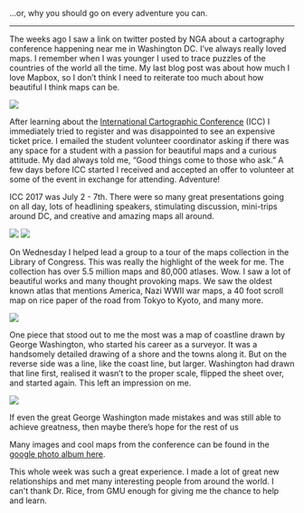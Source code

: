 ...or, why you should go on every adventure you can.
***

The weeks ago I saw a link on twitter posted by NGA about a cartography conference happening near me in Washington DC.  I’ve always really loved maps.  I remember when I was younger I used to trace puzzles of the countries of the world all the time.  My last blog post was about how much I love Mapbox, so I don’t think I need to reiterate too much about how beautiful I think maps can be.

<img align="center" src="https://lh3.googleusercontent.com/fNG42oCrlzUdzFAsdPnftyhU8WmP1ChxJ2usUtLBNAMVLuuHwD_XJd5Tn320B74XldRYNsfkyT4y-SaaCWG6zQ-t0s16vrm63R3N-ZGsDoZgXx_ybd751qrHAgu6LGxOd0QxdRld0wvLprlbTjpFbunO-19XmMLGs6HOD2WyBZ8IADa_fPkQqGKTr6WsCeOlAi0fNnkqTkOxX_Kak29tSEJVmJcxQ5HeXVx6H0CnCdUOSekfknNEMX4dmqbTmRVj_FrEhIlv6d5vmzlTwNbeXYd25Aec7j0BqmPr4FSM2h_2q42s4RaCMa6FaPhlVN6aZtbDtrdytrbyE3jXh5eXaaMVKxwGE8TrfV_IZrone-8tRKdNcXdHAhV3zZRUKmazRGmSBGwYQeAS_VvDu26qeXVlxEdClqjXw2-PoUf_WJ_1FoSoI-6s5ZuaMQP4qT4AbQzQ2NbdPeS6lVccdt7yr1yi7hmM7_XHVEmlt9-sKjTsY71VTBctEQYQjCkNArJ5KMEKNfrBz6Zf9g6vPNtPV_CbaSrx-LCkv2hOHwFxlggaXNri_kvGWljq5lnAl57fhf-JS8Ceo8rxM6G8Qt2WVirGbFCPT1MyqjRS60-FtwvWQLCq3Z8anD3Gl68al0fA20-UgrDIYX-j3yaNb5K4ANa9wYIhAohjqYc7cIu1=w381-h676-no"/>

After learning about the [International Cartographic Conference](icc2017.org) (ICC) I immediately tried to register and was disappointed to see an expensive ticket price. I emailed the student volunteer coordinator asking if there was any space for a student with a passion for beautiful maps and a curious attitude.  My dad always told me, “Good things come to those who ask.”  A few days before ICC started I received and accepted an offer to volunteer at some of the event in exchange for attending.  Adventure!

ICC 2017 was July 2 - 7th.  There were so many great presentations going on all day, lots of headlining speakers, stimulating discussion, mini-trips around DC, and creative and amazing maps all around.

<img src="https://lh3.googleusercontent.com/A5rB8II4CxpoChL-wfxO5xj_w5vonrPXJVUNqeyDYA0DV4_-vu1o3B9iAc8NPaqhX6Fnx4NbagM2dcIFc2mS9_RBAb8H9TISsgG3GoNNwhEofVg_rNmqqqUJ8C9xA_PHwqtOSg7F-blXoyxkhrLer9IcARfEcDbQ-Xpx19xPEBSGmpCNJ3JOfM-Be5QMsC5Ze9BvIr_Ey23Lz3JgS1aFbpoZcjD6L7ob0auVrG7RSEomWLzVS5cdsIWe9M6LyyyF0pWloRGLuvllVeFOUfcYCuHXZU2ELIx6UGTHva3Nfmv2aHu_FH5Mvbrr6Pb9CcDig7TxFTBQdjyU94j0UgEWub9IZgxYON6RB7FszfyKcPy55zEuihVfmdwsKYhKHfFSwoMOf238iT7KeJBvOPGb212YJibDI6DWjZLCcyGvAAmN22PUcwqx29zgNM2oyoD4hczD5u47sBKuV6I4UWHKT4J3dW_I6C8DyKJTlNoiz34nJsMLsnyk3afjffKJ2FR55WWRK1oh_Ky5_Q0dKQAseWjZGSga1bOiJftp_hH0oPOZcKWe-lGSwP6yxF3PjM2Rim1NJ5WBrWiNh1GN7Ckea6z679T3c-jz6bpgX7DgScLNdBbw_QK7Tr5KQVHnjF-QQJxrOLYgDTEKpW58gmb-cuBCq50GvXuIJ5EA8lJm=w1124-h632-no"/>
<img src="https://lh3.googleusercontent.com/l4umObBV8D0l759Mz5-YuRFMvjz3eFMHImjpfgvMIg4YQEHdpQwPH1fMDGg1XHpbDZEE6iD9Mga_BO22zTOPBFI8QYqne0n-Co5et2Qz9M7gqN_Txo43BGGtXWQSWEjz1H8jbSL0_ievZCdDwSeMK45vFLqFmQ5VL1C4t4dUf7rxmcC2U6uMH2NXoyX3jmQM7MIFW0ci7hhVL2ARXGHsPiMiG24SyP0fBeqKbqGTqOLlYOzqbC1Pfon4OfA5Uj4LMoKptox1QugLlalrYoubqknGp0eBABo2yalEPP4TmWTyCjNCBgJl6nirkM1ggGOj067l902k2vRQByNJjyQDyvsN1I1_qlbqRMeQggxcCbrflIM3-AqlT5VpZk2HE2JKXzDOd25eOjGGweQBRD9Td4SfoOarKvPlfJpp4ws4r8LqCrqCRzOcxKcdYAmfB3__UdCbiC7X8UtCT6P3B39wOvVogzqqqIai0V3njQSrdo6fMpwKrP76ZXCWCi7MKjL2Z36w6wZB6ZZjT6asKP3vjKinhSOuXaPvMz1K_c3of4rrAKYXWxTwZsLcv7Aoyq1_V8YW6rM1lzt7qmlXydqF26QFgGfC0HMhlhnXfAFVt0SCk8QEUiz5U563IET0erAr4gKATNsGJSjaBSN2H9yIQNxV3Hl8h1JlYH0JKlu0=w1124-h632-no" />


On Wednesday I helped lead a group to a tour of the maps collection in the Library of Congress.  This was really the highlight of the week for me.  The collection has over 5.5 million maps and 80,000 atlases. Wow.  I saw a lot of beautiful works and many thought provoking maps.  We saw the oldest known atlas that mentions America, Nazi WWII war maps, a 40 foot scroll map on rice paper of the road from Tokyo to Kyoto, and many more.

<img src="https://lh3.googleusercontent.com/Ok03LDqELdutkdjQbLIE92_nxckM60khn0nXXal3OaDPCl5goe7RRjqDjnMTwuZpnnm854xunJhq1_5fCf5ogkPP7I0XI959Pr-zR2_94N6VHRGQy7xwuNGt7Vjpu1RNgz3lxJyUI2ArZQ3JErWk5eseIZlDVHSf3KkXU_i7jCoHqP3cptnBRvG5CRyCCBHBsZ5LrLsQFzoGvv1SHHHjyLWrEVD1pvLZsmMHZz-Isk43kEfPN2slRDkXX_SFu6WJxuKuJk5x3b-Sb2crrPtEKYPYjYSa9sDqtbpLihXN9ubULsNrAusMyPuHqRhGxyoeKi81mNWETr5z2owhd0c8WDSfyeF-jO2LU6RJM2LqKDjgROOhYedzMLW1qprSvaYb--kLjqGdSiTF4HWixCfGXdzWmTjW5ZZ8jb0JLgWB4Ym9xw6Shy2P5xSe-KJI3lW1IqcQxj78MV_uWD7ecSEDxCCIeRPUnqbI9a0e3zN5zkYIuD3U3obFBTbqwjqBchQsMuIHqaeSoiqAgp_VXpbaHMhR7m9qFqIZtDNNY97ds5omQ9nGMB6rlZDwDZQbTUj5sPeHj-ZHiMEX98SGECk-yNAHdm3rwKNHiZK-FJEm_ZXd6XOJdbxHqZyplZCOjz6nEaFfDFMgzSMJrixFXYo3ZuiiyMwbCpbpq9bn2dBw=w1124-h632-no"/>

One piece that stood out to me the most was a map of coastline drawn by George Washington, who started his career as a surveyor.  It was a handsomely detailed drawing of a shore and the towns along it.  But on the reverse side was a line, like the coast line, but larger.  Washington had drawn that line first, realised it wasn’t to the proper scale, flipped the sheet over, and started again.  This left an impression on me.  

<img src="https://lh3.googleusercontent.com/4aRpFI_nrPXKw2nx1UDFLRD6ukaGi4tl3B5YUmc7OIRR-0RolH345bjrA2u3jdnP18dX8r_-7dKrpQCUH5hJ2PFrceDI69rLzjg6-PHCc5QZITtJw22GV81dtw3pDEASCyFHgnqvkuFefT_KTFogXnNlJIcJ82HDkFYDKWi3JL9NOR9ChZ6zWqdC4aArPTESQ6e2-cANx2uLH0dr7wJ7RvjfHjPst3xhZlU70TlSj6-mTfXD-MkgWtv3n9kPTpA0IwSAwliBgBWdBUMkEfA7y6lXV1JFmC9c5YTkya6Ze7qd15sqP8UUOIA_BnKp8lxlzM-Q-WaU9VpiYfaCGg3zuDXT7gY2nFIdHmCpSQoY58tb-oLzP216E9UAU0hRMfu_IW3UIru0qtc7wWY_Px4TG7TlPFaP9e6L5iaWKjXCspppeoBXz_FDR_xhWzZz9D4Y9yWq6eKW5NjBsM3csKSqblexn-oEZZetUwSaHG8uS5ak-3W9lJwV_0M17nP2_Vl2ktzzaIk5prkbAZeUnvH9jWtz8EkgyCzWxRh9IwIxyQMcMb4L9v95leOHgm8LO9FZR9vX3UBrKhxDvKzpW16_F7n00XOXvhE12lfXNJT520gZxhKyk6PhgGw67d4I4xk2fshhx12qA84cRxbYyVZJ2rl9Mnpid_877hOqjifT=w1124-h632-no"/>

If even the great George Washington made mistakes and was still able to achieve greatness, then maybe there’s hope for the rest of us

Many images and cool maps from the conference can be found in the [google photo album here](https://goo.gl/photos/H8AE8fcwMdRzsufP9). 

This whole week was such a great experience. I made a lot of great new relationships and met many interesting people from around the world. I can't thank Dr. Rice, from GMU enough for giving me the chance to help and learn.  

